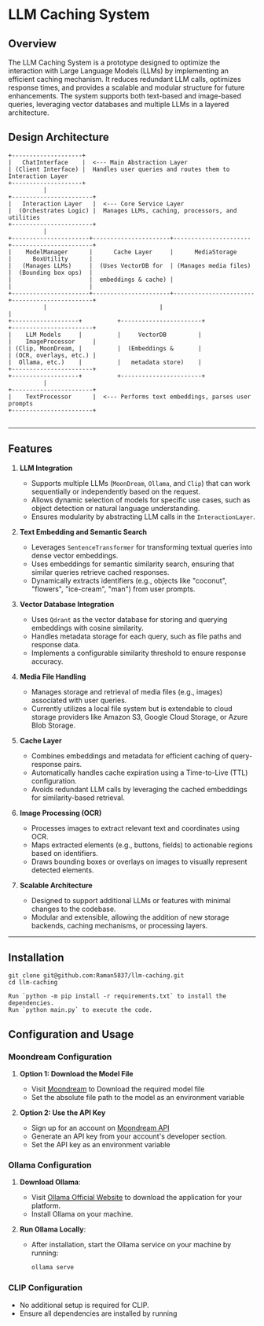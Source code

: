 # LLM Caching System

## Overview

The LLM Caching System is a prototype designed to optimize the interaction with Large Language Models (LLMs) by implementing an efficient caching mechanism. It reduces redundant LLM calls, optimizes response times, and provides a scalable and modular structure for future enhancements. The system supports both text-based and image-based queries, leveraging vector databases and multiple LLMs in a layered architecture.

## Design Architecture

```plaintext
+--------------------+
|   ChatInterface    |  <--- Main Abstraction Layer
| (Client Interface) |  Handles user queries and routes them to Interaction Layer
+--------------------+
          |
+-----------------------+
|   Interaction Layer   |  <--- Core Service Layer
|  (Orchestrates Logic) |  Manages LLMs, caching, processors, and utilities
+-----------------------+
          |
+----------------------+----------------------+----------------------+-----------------------+
|    ModelManager      |      Cache Layer     |      MediaStorage     |      BoxUtility      |
|   (Manages LLMs)     |  (Uses VectorDB for  | (Manages media files) |  (Bounding box ops)  |
|                      |  embeddings & cache) |                       |                      |
+----------------------+----------------------+-----------------------+-----------------------+
          |                                |                                        |
+-------------------+          +-----------------------+                    +-----------------------+
|    LLM Models     |          |     VectorDB         |                     |    ImageProcessor     |
| (Clip, MoonDream, |          |  (Embeddings &       |                     | (OCR, overlays, etc.) |
|  Ollama, etc.)    |          |   metadata store)    |                     +-----------------------+
+-------------------+          +-----------------------+
          |
+-----------------------+
|    TextProcessor      |  <--- Performs text embeddings, parses user prompts
+-----------------------+


```

---

## **Features**

1. **LLM Integration**

   - Supports multiple LLMs (`MoonDream`, `Ollama`, and `Clip`) that can work sequentially or independently based on the request.
   - Allows dynamic selection of models for specific use cases, such as object detection or natural language understanding.
   - Ensures modularity by abstracting LLM calls in the `InteractionLayer`.

2. **Text Embedding and Semantic Search**

   - Leverages `SentenceTransformer` for transforming textual queries into dense vector embeddings.
   - Uses embeddings for semantic similarity search, ensuring that similar queries retrieve cached responses.
   - Dynamically extracts identifiers (e.g., objects like "coconut", "flowers", "ice-cream", "man") from user prompts.

3. **Vector Database Integration**

   - Uses `Qdrant` as the vector database for storing and querying embeddings with cosine similarity.
   - Handles metadata storage for each query, such as file paths and response data.
   - Implements a configurable similarity threshold to ensure response accuracy.

4. **Media File Handling**

   - Manages storage and retrieval of media files (e.g., images) associated with user queries.
   - Currently utilizes a local file system but is extendable to cloud storage providers like Amazon S3, Google Cloud Storage, or Azure Blob Storage.

5. **Cache Layer**

   - Combines embeddings and metadata for efficient caching of query-response pairs.
   - Automatically handles cache expiration using a Time-to-Live (TTL) configuration.
   - Avoids redundant LLM calls by leveraging the cached embeddings for similarity-based retrieval.

6. **Image Processing (OCR)**

   - Processes images to extract relevant text and coordinates using OCR.
   - Maps extracted elements (e.g., buttons, fields) to actionable regions based on identifiers.
   - Draws bounding boxes or overlays on images to visually represent detected elements.

7. **Scalable Architecture**
   - Designed to support additional LLMs or features with minimal changes to the codebase.
   - Modular and extensible, allowing the addition of new storage backends, caching mechanisms, or processing layers.

---

## Installation

    git clone git@github.com:Raman5837/llm-caching.git
    cd llm-caching

    Run `python -m pip install -r requirements.txt` to install the dependencies.
    Run `python main.py` to execute the code.

## **Configuration and Usage**

### **Moondream Configuration**

1. **Option 1: Download the Model File**

   - Visit [Moondream](https://docs.moondream.ai/quick-start) to Download the required model file
   - Set the absolute file path to the model as an environment variable

2. **Option 2: Use the API Key**
   - Sign up for an account on [Moondream API](https://console.moondream.ai/)
   - Generate an API key from your account's developer section.
   - Set the API key as an environment variable

### **Ollama Configuration**

1. **Download Ollama**:

   - Visit [Ollama Official Website](https://ollama.ai/) to download the application for your platform.
   - Install Ollama on your machine.

2. **Run Ollama Locally**:
   - After installation, start the Ollama service on your machine by running:
     ```bash
     ollama serve
     ```

### **CLIP Configuration**

- No additional setup is required for CLIP.
- Ensure all dependencies are installed by running
